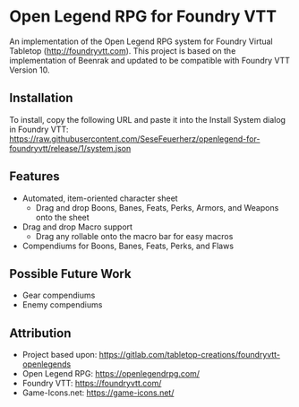 # Open Legend RPG for Foundry VTT

An implementation of the Open Legend RPG system for Foundry Virtual Tabletop (http://foundryvtt.com).
This project is based on the implementation of Beenrak and updated to be compatible with Foundry VTT Version 10.

## Installation

To install, copy the following URL and paste it into the Install System dialog in Foundry VTT:
https://raw.githubusercontent.com/SeseFeuerherz/openlegend-for-foundryvtt/release/1/system.json

## Features

* Automated, item-oriented character sheet
  * Drag and drop Boons, Banes, Feats, Perks, Armors, and Weapons onto the sheet
* Drag and drop Macro support
  * Drag any rollable onto the macro bar for easy macros
* Compendiums for Boons, Banes, Feats, Perks, and Flaws

## Possible Future Work

* Gear compendiums
* Enemy compendiums

## Attribution

* Project based upon: https://gitlab.com/tabletop-creations/foundryvtt-openlegends
* Open Legend RPG: https://openlegendrpg.com/
* Foundry VTT: https://foundryvtt.com/
* Game-Icons.net: https://game-icons.net/

